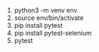 1. python3 -m venv env
2. source env/bin/activate
3. pip install pytest
4. pip install pytest-selenium
5. pytest
